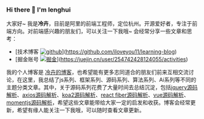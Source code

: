 ### Hi there 👋 I'm lenghui

大家好~ 我是**冷卉**，目前是阿里的前端工程师，定位杭州。开源爱好者，专注于前端方向。对前端感兴趣的朋友们，可以关注一下我哦~ 会经常分享一些文章和思考：

- [技术博客 [![github](https://img.shields.io/github/stars/iloveyou11/learning-blog?label=Stars&style=flat-square&logo=GitHub)](https://github.com/iloveyou11/learning-blog)](https://github.com/iloveyou11/learning-blog)
- [掘金账号 [![掘金](https://img.shields.io/badge/%E6%8E%98%E9%87%91-@%E4%BC%9A%E5%90%83%E9%B1%BC%E7%9A%84%E7%8C%AB%E5%92%AA-000000.svg?style=flat-square&logo=Juejin)](https://juejin.cn/user/254742428124055/posts)](https://juejin.cn/user/254742428124055/activities)

我的个人博客是 [冷卉的博客](https://github.com/iloveyou11/learning-blog)，也希望能有更多志同道合的朋友们前来互相交流讨论，在这里，我总结了js系列、框架系列、源码系列、算法系列、Ai系列等不同的主题分类文章。其中，关于源码系列花费了大量时间去总结沉淀，包括[jquery源码解析](https://github.com/iloveyou11/learning-blog/issues/1)、[axios源码解析](https://github.com/iloveyou11/learning-blog/issues/4)、[koa2源码解析](https://github.com/iloveyou11/learning-blog/issues/3)、[react fiber源码解析](https://github.com/iloveyou11/learning-blog/issues/16)、[vue源码解析](https://github.com/iloveyou11/learning-blog/issues/2)、[momentjs源码解析](https://github.com/iloveyou11/learning-blog/issues/6)，希望这些文章能带给大家一定的启发和收获。博客会经常更新，希望有缘人能关注一下我哦，可以随时查看文章更新。